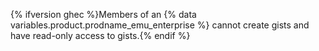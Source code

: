 {% ifversion ghec %}Members of an {% data variables.product.prodname_emu_enterprise %} cannot create gists and have read-only access to gists.{% endif %}
